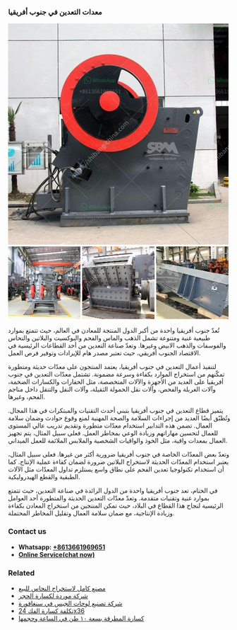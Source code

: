 <h3>معدات التعدين في جنوب أفريقيا</h3><img src='1701854191.jpg' alt=''><p>تُعدّ جنوب أفريقيا واحدة من أكبر الدول المنتجة للمعادن في العالم، حيث تتمتع بموارد طبيعية غنية ومتنوعة تشمل الذهب والماس والفحم والبوكسيت والبلاتين والنحاس والفوسفات والذهب الابيض وغيرها. وتعدّ صناعة التعدين من أحد القطاعات الرئيسية في الاقتصاد الجنوب أفريقي، حيث تعتبر مصدر هام للإيرادات وتوفير فرص العمل.</p><p>لتنفيذ أعمال التعدين في جنوب أفريقيا، يعتمد المنتجون على معدّات حديثة ومتطورة تمكّنهم من استخراج الموارد بكفاءة وسرعة مضمونة. تشتمل معدّات التعدين في جنوب أفريقيا على العديد من الأجهزة والآلات المتخصصة، مثل الحفارات والكسارات الضخمة، وآلات الغربلة والفحص، وآلات نقل الحمولة الثقيلة، وآلات النقل والتنقل داخل مناجم الفحم، وغيرها.</p><p>يتميز قطاع التعدين في جنوب أفريقيا بتبني أحدث التقنيات والمبتكرات في هذا المجال. وتُطبّق أيضًا العديد من إجراءات السلامة والصحة المهنية لمنع وقوع حوادث وضمان سلامة العمال. تضمن هذه التدابير استخدام معدّات متطورة وتقديم تدريب عالي المستوى للعمال لتحسين مهاراتهم وزيادة الوعي بمخاطر العمل. فعلى سبيل المثال، يتم تجهيز العمال بمعدات واقية، مثل الخوذ والواقيات الشخصية والملابس الملائمة للعمل الميداني.</p><p>وتعدّ بعض المعدّات الخاصة في جنوب أفريقيا ضرورية أكثر من غيرها. فعلى سبيل المثال، يعتبر استخدام المعدّات الحديثة لاستخراج البلاتين ضرورة لضمان كفاءة عملية الإنتاج. كما أن استخدام تكنولوجيا تعدين الفحم على نطاق واسع يستلزم تداول المعدّات مثل الآلات الطبقية والقطع الهيدروليكية.</p><p>في الختام، تعد جنوب أفريقيا واحدة من الدول الرائدة في صناعة التعدين، حيث تتمتع بموارد غنية وتقنيات متقدمة. وتعدّ معدّات التعدين الحديثة والمتطورة أحد العوامل الرئيسية لنجاح هذا القطاع في البلاد، حيث تمكن المنتجين من استخراج المعادن بكفاءة وزيادة الإنتاجية، مع ضمان سلامة العمال وتقليل المخاطر المحتملة.</p><h3>Contact us</h3><ul><li><strong>Whatsapp:&nbsp;<a href="https://wa.me/8613661969651">+8613661969651</a></strong></li><li><a href="https://swt.shibang-china.com/?git&amp;zhl&amp;معدات التعدين في جنوب أفريقيا"><strong>Online Service(chat now)</strong></a></li></ul><h3>Related</h3><ul><li><a href='مصنع كامل لاستخراج النحاس للبيع.md'>مصنع كامل لاستخراج النحاس للبيع</a></li><li><a href='شركة موردة لكسارة الحجر.md'>شركة موردة لكسارة الحجر</a></li><li><a href='شركة تصنيع لوحات الجبس في سنغافورة.md'>شركة تصنيع لوحات الجبس في سنغافورة</a></li><li><a href='تكلفة كسارة الفك 24x36.md'>تكلفة كسارة الفك 24x36</a></li><li><a href='كسارة المطرقة بسعة ١٠ طن في الساعة وحجمها.md'>كسارة المطرقة بسعة ١٠ طن في الساعة وحجمها</a></li></ul>